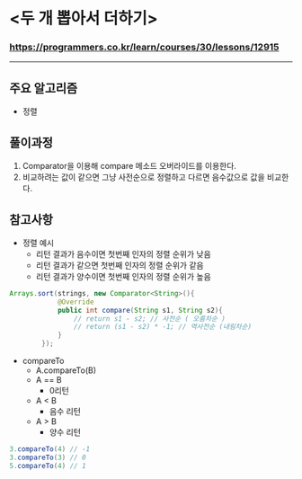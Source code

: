 # <두 개 뽑아서 더하기>
### https://programmers.co.kr/learn/courses/30/lessons/12915

***

## 주요 알고리즘  
* 정렬

## 풀이과정
1. Comparator을 이용해 compare 메소드 오버라이드를 이용한다.
2. 비교하려는 값이 같으면 그냥 사전순으로 정렬하고 다르면 음수값으로 값을 비교한다.

## 참고사항
* 정렬 예시
    * 리턴 결과가 음수이면 첫번째 인자의 정렬 순위가 낮음
    * 리턴 결과가 같으면 첫번째 인자의 정렬 순위가 같음
    * 리턴 결과가 양수이면 첫번째 인자의 정렬 순위가 높음
```java
Arrays.sort(strings, new Comparator<String>(){
            @Override
            public int compare(String s1, String s2){
                // return s1 - s2; // 사전순 ( 오름차순 )
                // return (s1 - s2) * -1; // 역사전순 (내림차순)
            }
        });
```
* compareTo
    * A.compareTo(B)
    * A == B
      * 0리턴
    * A < B
      * 음수 리턴
    * A > B
      * 양수 리턴
```java
3.compareTo(4) // -1
3.compareTo(3) // 0
5.compareTo(4) // 1
```    